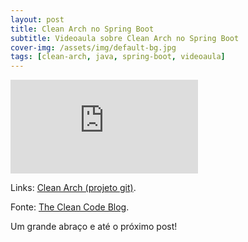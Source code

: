 ```yaml
---
layout: post
title: Clean Arch no Spring Boot
subtitle: Videoaula sobre Clean Arch no Spring Boot
cover-img: /assets/img/default-bg.jpg
tags: [clean-arch, java, spring-boot, videoaula]
---
```


<div class="video-container">
    <iframe src="https://www.youtube-nocookie.com/embed/6D6TWhSB7hE" title="Videoaula sobre Clean Arch no Spring Boot" frameborder="0" allow="accelerometer; autoplay; encrypted-media; gyroscope; picture-in-picture" allowfullscreen></iframe>
</div>

Links:
<a href="https://github.com/danielwisky/clean-arch" target="\_blank">Clean Arch (projeto git)</a>.

Fonte:
<a href="https://blog.cleancoder.com/uncle-bob/2012/08/13/the-clean-architecture.html" target="\_blank">The Clean Code Blog</a>.

Um grande abraço e até o próximo post!

